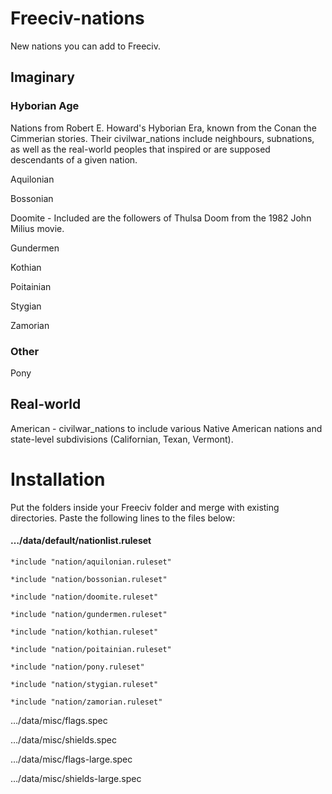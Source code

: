 # Freeciv-nations
New nations you can add to Freeciv.


## Imaginary

### Hyborian Age

Nations from Robert E. Howard's Hyborian Era, known from the Conan the Cimmerian stories. Their civilwar_nations include neighbours, subnations, as well as the real-world peoples that inspired or are supposed descendants of a given nation.

Aquilonian

Bossonian

Doomite - Included are the followers of Thulsa Doom from the 1982 John Milius movie.

Gundermen

Kothian

Poitainian

Stygian

Zamorian

### Other

Pony

## Real-world

American - civilwar_nations to include various Native American nations and state-level subdivisions (Californian, Texan, Vermont).

# Installation

Put the folders inside your Freeciv folder and merge with existing directories. Paste the following lines to the files below:

#### …/data/default/nationlist.ruleset
    *include "nation/aquilonian.ruleset"

    *include "nation/bossonian.ruleset"

    *include "nation/doomite.ruleset"

    *include "nation/gundermen.ruleset"

    *include "nation/kothian.ruleset"

    *include "nation/poitainian.ruleset"

    *include "nation/pony.ruleset"

    *include "nation/stygian.ruleset"

    *include "nation/zamorian.ruleset"

…/data/misc/flags.spec

…/data/misc/shields.spec

…/data/misc/flags-large.spec

…/data/misc/shields-large.spec
